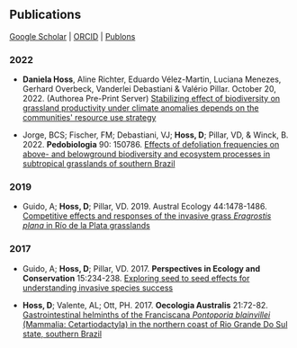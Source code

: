 ## Publications

[Google Scholar](https://scholar.google.com/xxx)  \|  [ORCID](https://orcid.org/0000-0002-6766-3904)  \|  [Publons](https://publons.com/researcher/1910318/daniela-hoss/)



### 2022

* **Daniela Hoss**, Aline Richter, Eduardo Vélez-Martin, Luciana Menezes, Gerhard Overbeck, Vanderlei Debastiani & Valério Pillar. October 20, 2022. (Authorea Pre-Print Server) [Stabilizing effect of biodiversity on grassland productivity under climate anomalies depends on the communities' resource use strategy](https://doi.org/10.22541/au.166627302.27738942/v1)

* Jorge, BCS; Fischer, FM; Debastiani, VJ; **Hoss, D**; Pillar, VD, & Winck, B. 2022. **Pedobiologia** 90: 150786. [Effects of defoliation frequencies on above- and belowground biodiversity and ecosystem processes in subtropical grasslands of southern Brazil](https://doi.org/10.1016/j.pedobi.2021.150786)


### 2019

* Guido, A; **Hoss, D**; Pillar, VD. 2019. Austral Ecology 44:1478-1486. [Competitive effects and responses of the invasive grass *Eragrostis plana* in Río de la Plata grasslands](http://doi.wiley.com/10.1111/aec.12822)


### 2017

* Guido, A; **Hoss, D**; Pillar, VD. 2017. **Perspectives in Ecology and Conservation** 15:234-238. [Exploring seed to seed effects for understanding invasive species success](http://dx.doi.org/10.1016/j.pecon.2017.07.006)

* **Hoss, D**; Valente, AL; Ott, PH. 2017. **Oecologia Australis** 21:72-82. [Gastrointestinal helminths of the Franciscana *Pontoporia blainvillei* (Mammalia: Cetartiodactyla) in the northern coast of Rio Grande Do Sul state, southern Brazil](https://doi.org/10.4257/oeco.2017.2101.08)
